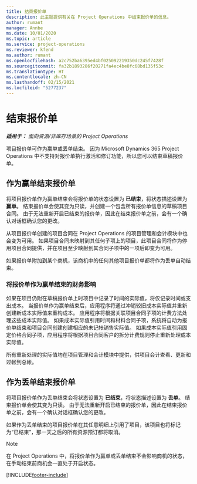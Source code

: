 ```yaml
---
title: 结束报价单
description: 此主题提供有关在 Project Operations 中结束报价单的信息。
author: rumant
manager: Annbe
ms.date: 10/01/2020
ms.topic: article
ms.service: project-operations
ms.reviewer: kfend
ms.author: rumant
ms.openlocfilehash: a2c752ba6395ed4bf025092219350dc245f7428f
ms.sourcegitcommit: fa32b1893286f20271fa4ec4be8fc68bd135f53c
ms.translationtype: HT
ms.contentlocale: zh-CN
ms.lasthandoff: 02/15/2021
ms.locfileid: "5277237"
---
```

# <a name="close-a-quote"></a>结束报价单

_**适用于：** 面向资源/非库存场景的 Project Operations_

项目报价单可作为赢单或丢单结束。 因为 Microsoft Dynamics 365 Project Operations 中不支持对报价单执行激活和修订功能，所以您可以结束草稿报价单。

## <a name="close-a-quote-as-won"></a>作为赢单结束报价单

将项目报价单作为赢单结束会将报价单的状态设置为 **已结束**，将状态描述设置为 **赢单**。 结束报价单会使其变为只读，并创建一个包含所有报价单信息的草稿项目合同。 由于无法重新开启已结束的报价单，因此在结束报价单之前，会有一个确认对话框确认您的更改。

从项目报价单创建的项目合同在 Project Operations 的项目管理和会计模块中也会变为可用。 如果项目合同未映射到其任何子项上的项目，此项目合同将作为停用项目合同提供，并在项目至少映射到其合同子项中的一项后即变为可用。

如果报价单附加到某个商机，该商机中的任何其他项目报价单都将作为丢单自动结束。

### <a name="financial-impact-of-closing-a-quote-as-won"></a>将报价单作为赢单结束的财务影响

如果在项目仍附在草稿报价单上时项目中记录了时间的实际值，将仅记录时间或支出成本。 当报价单作为赢单结束后，应用程序将通过冲销较旧成本实际值并重新创建新成本实际值来重构成本。 应用程序将根据关联项目合同子项的计费方法处理这些成本实际值。 如果成本实际值引用时间和材料合同子项，系统将自动为报价单结束和项目合同创建创建相应的未记帐销售实际值。 如果成本实际值引用固定价格合同子项，应用程序将根据项目合同客户的拆分计费规则停止重新处理成本实际值。

所有重新处理的实际值均在项目管理和会计模块中提供，供项目会计查看、更新和过帐到总帐。 

## <a name="close-a-quote-as-lost"></a>作为丢单结束报价单

将项目报价单作为丢单结束会将状态设置为 **已结束**，将状态描述设置为 **丢单**。 结束报价单会使其变为只读。 由于无法重新开启已结束的报价单，因此在结束报价单之前，会有一个确认对话框确认您的更改。

如果作为丢单结束的项目报价单在其任意明细上引用了项目，该项目也将标记为“已结束”，那一天之后的所有资源预订都将取消。

> [!NOTE]
> 在 Project Operations 中，将报价单作为赢单或丢单结束不会影响商机的状态，在手动结束前商机会一直处于开启状态。


[!INCLUDE[footer-include](../includes/footer-banner.md)]